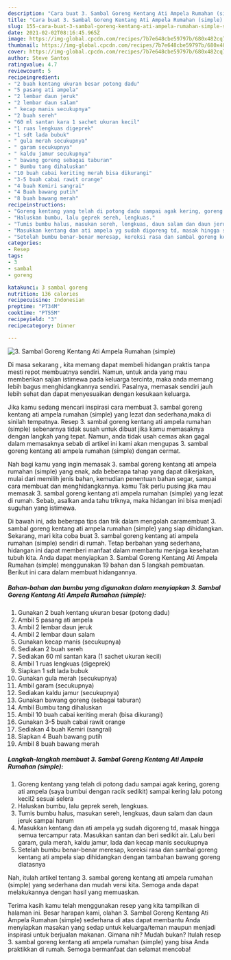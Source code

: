 ```yaml
---
description: "Cara buat 3. Sambal Goreng Kentang Ati Ampela Rumahan (simple) Sederhana Untuk Jualan"
title: "Cara buat 3. Sambal Goreng Kentang Ati Ampela Rumahan (simple) Sederhana Untuk Jualan"
slug: 155-cara-buat-3-sambal-goreng-kentang-ati-ampela-rumahan-simple-sederhana-untuk-jualan
date: 2021-02-02T08:16:45.965Z
image: https://img-global.cpcdn.com/recipes/7b7e648cbe59797b/680x482cq70/3-sambal-goreng-kentang-ati-ampela-rumahan-simple-foto-resep-utama.jpg
thumbnail: https://img-global.cpcdn.com/recipes/7b7e648cbe59797b/680x482cq70/3-sambal-goreng-kentang-ati-ampela-rumahan-simple-foto-resep-utama.jpg
cover: https://img-global.cpcdn.com/recipes/7b7e648cbe59797b/680x482cq70/3-sambal-goreng-kentang-ati-ampela-rumahan-simple-foto-resep-utama.jpg
author: Steve Santos
ratingvalue: 4.7
reviewcount: 5
recipeingredient:
- "2 buah kentang ukuran besar potong dadu"
- "5 pasang ati ampela"
- "2 lembar daun jeruk"
- "2 lembar daun salam"
- " kecap manis secukupnya"
- "2 buah sereh"
- "60 ml santan kara 1 sachet ukuran kecil"
- "1 ruas lengkuas digeprek"
- "1 sdt lada bubuk"
- " gula merah secukupnya"
- " garam secukupnya"
- " kaldu jamur secukupnya"
- " bawang goreng sebagai taburan"
- " Bumbu tang dihaluskan"
- "10 buah cabai keriting merah bisa dikurangi"
- "3-5 buah cabai rawit orange"
- "4 buah Kemiri sangrai"
- "4 Buah bawang putih"
- "8 buah bawang merah"
recipeinstructions:
- "Goreng kentang yang telah di potong dadu sampai agak kering, goreng ati ampela (saya bumbui dengan racik sedikit) sampai kering lalu potong kecil2 sesuai selera"
- "Haluskan bumbu, lalu geprek sereh, lengkuas."
- "Tumis bumbu halus, masukan sereh, lengkuas, daun salam dan daun jeruk sampai harum"
- "Masukkan kentang dan ati ampela yg sudah digoreng td, masak hingga semua tercampur rata. Masukkan santan dan beri sedikit air. Lalu beri garam, gula merah, kaldu jamur, lada dan kecap manis secukupnya"
- "Setelah bumbu benar-benar meresap, koreksi rasa dan sambal goreng kentang ati ampela siap dihidangkan dengan tambahan bawang goreng diatasnya"
categories:
- Resep
tags:
- 3
- sambal
- goreng

katakunci: 3 sambal goreng 
nutrition: 136 calories
recipecuisine: Indonesian
preptime: "PT34M"
cooktime: "PT55M"
recipeyield: "3"
recipecategory: Dinner

---
```



![3. Sambal Goreng Kentang Ati Ampela Rumahan (simple)](https://img-global.cpcdn.com/recipes/7b7e648cbe59797b/680x482cq70/3-sambal-goreng-kentang-ati-ampela-rumahan-simple-foto-resep-utama.jpg)

Di masa  sekarang , kita memang dapat membeli hidangan praktis tanpa mesti repot membuatnya sendiri. Namun, untuk anda yang mau memberikan sajian istimewa pada keluarga tercinta, maka anda memang lebih bagus menghidangkannya sendiri. Pasalnya, memasak sendiri jauh lebih sehat dan dapat menyesuaikan dengan kesukaan keluarga.

Jika kamu sedang mencari inspirasi cara membuat 3. sambal goreng kentang ati ampela rumahan (simple) yang lezat dan sederhana,maka di sinilah tempatnya. Resep 3. sambal goreng kentang ati ampela rumahan (simple)  sebenarnya tidak susah untuk dibuat jika kamu memasaknya dengan langkah yang tepat. Namun, anda tidak usah cemas akan gagal dalam memasaknya 
sebab di artikel ini kami akan mengupas 3. sambal goreng kentang ati ampela rumahan (simple) dengan cermat.  



Nah bagi kamu yang ingin memasak 3. sambal goreng kentang ati ampela rumahan (simple) yang enak, ada beberapa tahap yang dapat dikerjakan, mulai dari memilih jenis bahan, kemudian penentuan bahan segar, sampai cara membuat dan menghidangkannya. kamu Tak perlu pusing jika mau memasak 3. sambal goreng kentang ati ampela rumahan (simple) yang lezat di rumah. Sebab, asalkan anda  tahu triknya, maka hidangan ini bisa menjadi suguhan yang istimewa.

Di bawah ini, ada beberapa tips dan trik dalam mengolah caramembuat 3. sambal goreng kentang ati ampela rumahan (simple) yang siap dihidangkan. Sekarang, mari kita coba buat 3. sambal goreng kentang ati ampela rumahan (simple) sendiri di rumah. Tetap berbahan yang sederhana, hidangan ini dapat memberi manfaat dalam membantu menjaga kesehatan tubuh kita. Anda dapat menyiapkan 3. Sambal Goreng Kentang Ati Ampela Rumahan (simple) menggunakan 19 bahan dan 5 langkah pembuatan. Berikut ini cara dalam membuat hidangannya.

<!--inarticleads1-->

##### Bahan-bahan dan bumbu yang digunakan dalam menyiapkan 3. Sambal Goreng Kentang Ati Ampela Rumahan (simple):

1. Gunakan 2 buah kentang ukuran besar (potong dadu)
1. Ambil 5 pasang ati ampela
1. Ambil 2 lembar daun jeruk
1. Ambil 2 lembar daun salam
1. Gunakan  kecap manis (secukupnya)
1. Sediakan 2 buah sereh
1. Sediakan 60 ml santan kara (1 sachet ukuran kecil)
1. Ambil 1 ruas lengkuas (digeprek)
1. Siapkan 1 sdt lada bubuk
1. Gunakan  gula merah (secukupnya)
1. Ambil  garam (secukupnya)
1. Sediakan  kaldu jamur (secukupnya)
1. Gunakan  bawang goreng (sebagai taburan)
1. Ambil  Bumbu tang dihaluskan
1. Ambil 10 buah cabai keriting merah (bisa dikurangi)
1. Gunakan 3-5 buah cabai rawit orange
1. Sediakan 4 buah Kemiri (sangrai)
1. Siapkan 4 Buah bawang putih
1. Ambil 8 buah bawang merah




<!--inarticleads2-->

##### Langkah-langkah membuat 3. Sambal Goreng Kentang Ati Ampela Rumahan (simple):

1. Goreng kentang yang telah di potong dadu sampai agak kering, goreng ati ampela (saya bumbui dengan racik sedikit) sampai kering lalu potong kecil2 sesuai selera
1. Haluskan bumbu, lalu geprek sereh, lengkuas.
1. Tumis bumbu halus, masukan sereh, lengkuas, daun salam dan daun jeruk sampai harum
1. Masukkan kentang dan ati ampela yg sudah digoreng td, masak hingga semua tercampur rata. Masukkan santan dan beri sedikit air. Lalu beri garam, gula merah, kaldu jamur, lada dan kecap manis secukupnya
1. Setelah bumbu benar-benar meresap, koreksi rasa dan sambal goreng kentang ati ampela siap dihidangkan dengan tambahan bawang goreng diatasnya




Nah, itulah artikel tentang  3. sambal goreng kentang ati ampela rumahan (simple)  yang sederhana dan mudah versi kita. Semoga anda dapat melakukannya dengan hasil yang memuaskan. 

Terima kasih kamu telah menggunakan resep yang kita tampilkan di halaman ini. Besar harapan kami, olahan  3. Sambal Goreng Kentang Ati Ampela Rumahan (simple) sederhana di atas dapat membantu Anda menyiapkan masakan yang sedap untuk keluarga/teman maupun menjadi inspirasi untuk berjualan makanan. Gimana nih? Mudah bukan? Itulah resep 3. sambal goreng kentang ati ampela rumahan (simple) yang bisa Anda praktikkan di rumah. Semoga bermanfaat dan selamat mencoba!

